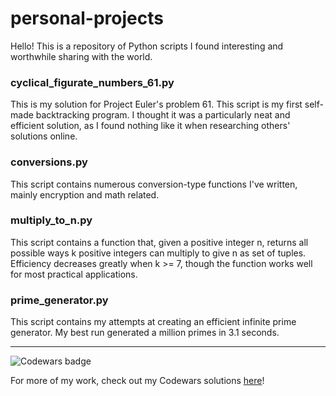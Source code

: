 # personal-projects
Hello!
This is a repository of Python scripts I found interesting and worthwhile sharing with the world.

### cyclical_figurate_numbers_61.py
This is my solution for Project Euler's problem 61. This script is my first self-made backtracking program. I thought it was a
particularly neat and efficient solution, as I found nothing like it when researching others' solutions online.

### conversions.py
This script contains numerous conversion-type functions I've written, mainly encryption and math related.

### multiply_to_n.py
This script contains a function that, given a positive integer n, returns all possible ways k positive integers can multiply to 
give n as set of tuples. Efficiency decreases greatly when k >= 7, though the function works well for most practical applications.

### prime_generator.py
This script contains my attempts at creating an efficient infinite prime generator. My best run generated a million primes in 3.1 seconds.

***
![Codewars badge](https://www.codewars.com/users/willleskowitz/badges/large)

For more of my work, check out my Codewars solutions [here](https://www.codewars.com/users/willleskowitz)!  
